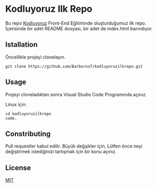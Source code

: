 

# Kodluyoruz Ilk Repo

Bu repo [Kodluyoruz](https://www.google.com) Front-End Eğitiminde oluşturduğumuz ilk repo. İçerisinde bir adet README dosyası, bir adet de index.html barındıyor.

## Istallation  

Öncellikle projeyi clonelayın.

```git clone https://github.com/BarborosT/kodluyoruzilkrepo.git ```

## Usage

Projeyi cloneladıktan sonra Visual Studio Code Programında açınız.

Linux için:

``` 
cd kodluyoruzilkrepo
code.
```

## Constributing

Pull requestler kabul edilir. Büyük değşikler için, Lütfen önce neyi değiştirmek istediğinizi tartışmak için bir konu açınız.

## License

[MIT](https://www.google.com)

